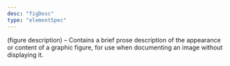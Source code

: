 ```yaml
---
desc: "figDesc"
type: "elementSpec"
---
```


(figure description) – Contains a brief prose description of the appearance or content
of a graphic figure, for use when documenting an image without displaying it.